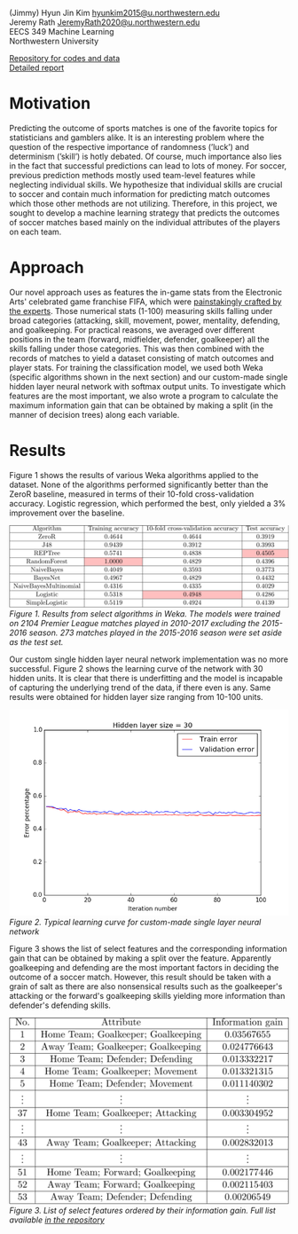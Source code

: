 (Jimmy) Hyun Jin Kim <hyunkim2015@u.northwestern.edu>  
Jeremy Rath <JeremyRath2020@u.northwestern.edu>  
EECS 349 Machine Learning  
Northwestern University

[Repository for codes and data](https://github.com/TheLordBlarg/Soccer_Success)  
[Detailed report](https://github.com/TheLordBlarg/Soccer_Success/raw/master/report/project_report.pdf)

# Motivation

Predicting the outcome of sports matches is one of the favorite topics for statisticians and
gamblers alike. It is an interesting problem where the question of the respective importance of
randomness (’luck’) and determinism (’skill’) is hotly debated. Of course, much importance also
lies in the fact that successful predictions can lead to lots of money. For soccer, previous prediction
methods mostly used team-level features while neglecting individual skills. We hypothesize
that individual skills are crucial to soccer and contain much information for predicting match
outcomes which those other methods are not utilizing. Therefore, in this project, we sought to
develop a machine learning strategy that predicts the outcomes of soccer matches based mainly
on the individual attributes of the players on each team.

# Approach

Our novel approach uses as features the in-game stats from the Electronic Arts' celebrated game franchise FIFA, which were [painstakingly crafted by the experts](http://www.espnfc.us/blog/espn-fc-united-blog/68/post/2959703/fifa-17-player-ratings-system-blends-advanced-stats-and-subjective-scouting). Those numerical stats (1-100) measuring skills falling under broad categories (attacking, skill, movement, power, mentality, defending, and goalkeeping. For practical reasons, we averaged over different positions in the team (forward, midfielder, defender, goalkeeper) all the skills falling under those categories. This was then combined with the records of matches to yield a dataset consisting of match outcomes and player stats. For training the classification model, we used both Weka (specific algorithms shown in the next section) and our custom-made single hidden layer neural network with softmax output units. To investigate which features are the most important, we also wrote a program to calculate the maximum information gain that can be obtained by making a split (in the manner of decision trees) along each variable.

# Results

Figure 1 shows the results of various Weka algorithms applied to the dataset. None of the algorithms performed significantly better than the ZeroR baseline, measured in terms of their 10-fold cross-validation accuracy. Logistic regression, which performed the best, only yielded a 3% improvement over the baseline.

![](report/figures/result_weka.png)
*Figure 1. Results from select algorithms in Weka. The models were trained on 2104 Premier League matches played in 2010-2017 excluding the 2015-2016 season. 273 matches played in the 2015-2016 season were set aside as the test set.*

Our custom single hidden layer neural network implementation was no more successful. Figure 2 shows the learning curve of the network with 30 hidden units. It is clear that there is underfitting and the model is incapable of capturing the underlying trend of the data, if there even is any. Same results were obtained for hidden layer size ranging from 10-100 units.

![](report/figures/learning_curve.png)
*Figure 2. Typical learning curve for custom-made single layer neural network*

Figure 3 shows the list of select features and the corresponding information gain that can be obtained by making a split over the feature. Apparently goalkeeping and defending are the most important factors in deciding the outcome of a soccer match. However, this result should be taken with a grain of salt as there are also nonsensical results such as the goalkeeper's attacking or the forward's goalkeeping skills yielding more information than defender's defending skills.

![](report/figures/result_features.png)
*Figure 3. List of select features ordered by their information gain. Full list available [in the repository](https://github.com/TheLordBlarg/Soccer_Success/blob/master/results/entropy_train.csv)*
